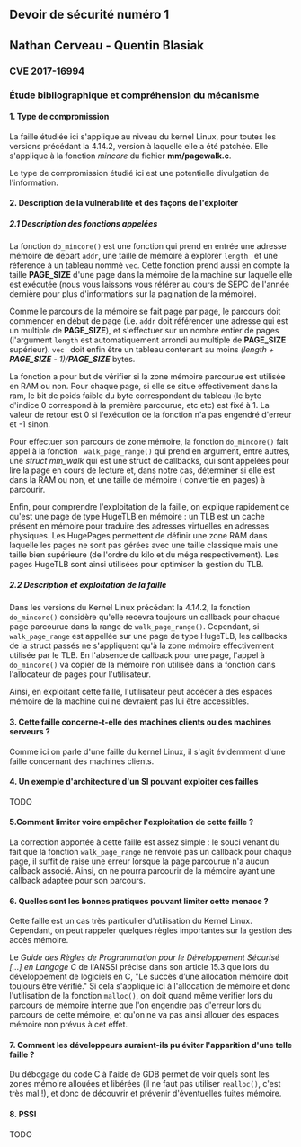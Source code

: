 ## Devoir de sécurité numéro 1 
## Nathan Cerveau - Quentin Blasiak

### CVE 2017-16994

### Étude bibliographique et compréhension du mécanisme 

#### 1. Type de compromission

La faille étudiée ici s'applique au niveau du kernel Linux, pour toutes les versions précédant la 4.14.2, version à laquelle elle a été patchée. Elle s'applique à la fonction *mincore* du fichier **mm/pagewalk.c**.

Le type de compromission étudié ici est une potentielle divulgation de l'information. 

#### 2. Description de la vulnérabilité et des façons de l'exploiter

##### 2.1 Description des fonctions appelées

La fonction ``` do_mincore() ``` est une fonction qui prend en entrée une adresse mémoire de départ ``` addr ```, une taille de mémoire à explorer ```length ``` et une référence à un tableau nommé ```vec```. Cette fonction prend aussi en compte la taille **PAGE_SIZE** d'une page dans la mémoire de la machine sur laquelle elle est exécutée (nous vous laissons vous référer au cours de SEPC de l'année dernière pour plus d'informations sur la pagination de la mémoire).

Comme le parcours de la mémoire se fait page par page, le parcours doit commencer en début de page (i.e. ```addr``` doit référencer une adresse qui est un multiple de **PAGE_SIZE**), et s'effectuer sur un nombre entier de pages (l'argument ```length``` est automatiquement arrondi au multiple de **PAGE_SIZE** supérieur). ```vec ``` doit enfin être un tableau contenant au moins *(length + **PAGE_SIZE** - 1)/**PAGE_SIZE*** bytes.

La fonction a pour but de vérifier si la zone mémoire parcourue est utilisée en RAM ou non. Pour chaque page, si elle se situe effectivement dans la ram, le bit de poids faible du byte correspondant du tableau (le byte d'indice 0 correspond à la première parcourue, etc etc) est fixé à 1. La valeur de retour est 0 si l'exécution de la fonction n'a pas engendré d'erreur et -1 sinon. 

Pour effectuer son parcours de zone mémoire, la fonction ```do_mincore()``` fait appel à la fonction ``` walk_page_range()``` qui prend en argument, entre autres, une *struct mm_walk* qui est une struct de callbacks, qui sont appelées pour lire la page en cours de lecture et, dans notre cas, déterminer si elle est dans la RAM ou non, et une taille de mémoire ( convertie en pages) à parcourir. 

Enfin, pour comprendre l'exploitation de la faille, on explique rapidement ce qu'est une page de type HugeTLB en mémoire : un TLB est un cache présent en mémoire pour traduire des adresses virtuelles en adresses physiques. 
Les HugePages permettent de définir une zone RAM dans laquelle les pages ne sont pas gérées avec une taille classique mais une taille bien supérieure (de l'ordre du kilo et du méga respectivement). Les pages HugeTLB sont ainsi utilisées pour optimiser la gestion du TLB.

##### 2.2 Description et exploitation de la faille

Dans les versions du Kernel Linux précédant la 4.14.2, la fonction ```do_mincore()``` considère qu'elle recevra toujours un callback pour chaque page parcourue dans la range de ```walk_page_range()```. Cependant, si ```walk_page_range``` est appellée sur une page de type HugeTLB, les callbacks de la struct passés ne s'appliquent qu'à la zone mémoire effectivement utilisée par le TLB. En l'absence de callback pour une page, l'appel à ```do_mincore()``` va copier de la mémoire non utilisée dans la fonction dans l'allocateur de pages pour l'utilisateur.

Ainsi, en exploitant cette faille, l'utilisateur peut accéder à des espaces mémoire de la machine qui ne devraient pas lui être accessibles.

#### 3. Cette faille concerne-t-elle des machines clients ou des machines serveurs ? 

Comme ici on parle d'une faille du kernel Linux, il s'agit évidemment d'une faille concernant des machines clients. 

#### 4. Un exemple d'architecture d'un SI pouvant exploiter ces failles 

TODO 

#### 5.Comment limiter voire empêcher l'exploitation de cette faille ?

La correction apportée à cette faille est assez simple : le souci venant du fait que la fonction ```walk_page_range``` ne renvoie pas un callback pour chaque page, il suffit de raise une erreur lorsque la page parcourue n'a aucun callback associé. Ainsi, on ne pourra parcourir de la mémoire ayant une callback adaptée pour son parcours. 

#### 6. Quelles sont les bonnes pratiques pouvant limiter cette menace ? 

Cette faille est un cas très particulier d'utilisation du Kernel Linux. Cependant, on peut rappeler quelques règles importantes sur la gestion des accès mémoire.

Le *Guide des Règles de Programmation pour le Développement Sécurisé [...] en Langage C* de l'ANSSI précise dans son article 15.3 que lors du développement de logiciels en C, "Le succès d’une allocation mémoire doit toujours être vérifié."
Si cela s'applique ici à l'allocation de mémoire et donc l'utilisation de la fonction ```malloc()```, on doit quand même vérifier lors du parcours de mémoire interne que l'on engendre pas d'erreur lors du parcours de cette mémoire, et qu'on ne va pas ainsi allouer des espaces mémoire non prévus à cet effet.

#### 7. Comment les développeurs auraient-ils pu éviter l'apparition d'une telle faille ? 

Du débogage du code C à l'aide de GDB permet de voir quels sont les zones mémoire allouées et libérées (il ne faut pas utiliser ```realloc()```, c'est très mal !), et donc de découvrir et prévenir d'éventuelles fuites mémoire. 

#### 8. PSSI

TODO